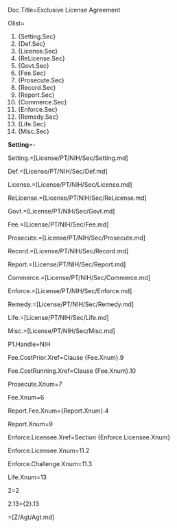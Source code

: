 Doc.Title=Exclusive License Agreement

Olist=<ol><li>{Setting.Sec}</li><li>{Def.Sec}</li><li>{License.Sec}</li><li>{ReLicense.Sec}</li><li>{Govt.Sec}</li><li>{Fee.Sec}</li><li>{Prosecute.Sec}</li><li>{Record.Sec}</li><li>{Report.Sec}</li><li>{Commerce.Sec}</li><li>{Enforce.Sec}</li><li>{Remedy.Sec}</li><li>{Life.Sec}</li><li>{Misc.Sec}</li></ol>

<b>Setting</b>=-

Setting.=[License/PT/NIH/Sec/Setting.md]

Def.=[License/PT/NIH/Sec/Def.md]

License.=[License/PT/NIH/Sec/License.md]

ReLicense.=[License/PT/NIH/Sec/ReLicense.md]

Govt.=[License/PT/NIH/Sec/Govt.md]

Fee.=[License/PT/NIH/Sec/Fee.md]

Prosecute.=[License/PT/NIH/Sec/Prosecute.md]

Record.=[License/PT/NIH/Sec/Record.md]

Report.=[License/PT/NIH/Sec/Report.md]

Commerce.=[License/PT/NIH/Sec/Commerce.md]

Enforce.=[License/PT/NIH/Sec/Enforce.md]

Remedy.=[License/PT/NIH/Sec/Remedy.md]

Life.=[License/PT/NIH/Sec/Life.md]

Misc.=[License/PT/NIH/Sec/Misc.md]

P1.Handle=NIH

Fee.CostPrior.Xref=Clause {Fee.Xnum}.9

Fee.CostRunning.Xref=Clause {Fee.Xnum}.10

Prosecute.Xnum=7

Fee.Xnum=6

Report.Fee.Xnum={Report.Xnum}.4

Report.Xnum=9

Enforce.Licensee.Xref=Section {Enforce.Licensee.Xnum}

Enforce.Licensee.Xnum=11.2

Enforce.Challenge.Xnum=11.3

Life.Xnum=13


2=2

2.13={2}.13

=[Z/Agt/Agt.md]

